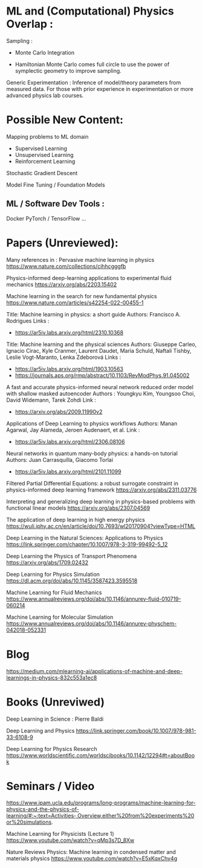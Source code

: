 ML and (Computational) Physics Overlap :
========================

Sampling : 

 * Monte Carlo Integration

 * Hamiltonian Monte Carlo comes full circle to use the power of symplectic geometry to improve sampling.

Generic Experimentation : Inference of model/theory parameters from measured data. For those with prior experience in experimentation or more advanced physics lab courses.

Possible New Content:
=======================

Mapping problems to ML domain
 - Supervised Learning
 - Unsupervised Learning
 - Reinforcement Learning

Stochastic Gradient Descent

Model Fine Tuning / Foundation Models

ML / Software Dev Tools : 
-----------------------
Docker
PyTorch / TensorFlow
...

Papers (Unreviewed): 
=======================
Many references in : Pervasive machine learning in physics
https://www.nature.com/collections/cihhcgggfb

Physics-informed deep-learning applications to experimental fluid mechanics
https://arxiv.org/abs/2203.15402

Machine learning in the search for new fundamental physics
https://www.nature.com/articles/s42254-022-00455-1

Title: Machine learning in physics: a short guide
Authors: Francisco A. Rodrigues
Links : 
 - https://ar5iv.labs.arxiv.org/html/2310.10368

Title: Machine learning and the physical sciences
Authors: Giuseppe Carleo, Ignacio Cirac, Kyle Cranmer, Laurent Daudet, Maria Schuld, Naftali Tishby, Leslie Vogt-Maranto, Lenka Zdeborová
Links : 
 - https://ar5iv.labs.arxiv.org/html/1903.10563
 - https://journals.aps.org/rmp/abstract/10.1103/RevModPhys.91.045002

A fast and accurate physics-informed neural network reduced order model with shallow masked autoencoder
Authors : Youngkyu Kim, Youngsoo Choi, David Widemann, Tarek Zohdi
Link : 
 - https://arxiv.org/abs/2009.11990v2

Applications of Deep Learning to physics workflows
Authors: Manan Agarwal, Jay Alameda, Jeroen Audenaert, et al.
Link : 
 - https://ar5iv.labs.arxiv.org/html/2306.08106

Neural networks in quantum many-body physics: a hands-on tutorial
Authors: Juan Carrasquilla, Giacomo Torlai
 - https://ar5iv.labs.arxiv.org/html/2101.11099

Filtered Partial Differential Equations: a robust surrogate constraint in physics-informed deep learning framework
https://arxiv.org/abs/2311.03776

Interpreting and generalizing deep learning in physics-based problems with functional linear models
https://arxiv.org/abs/2307.04569

The application of deep learning in high energy physics
https://wuli.iphy.ac.cn/en/article/doi/10.7693/wl20170904?viewType=HTML

Deep Learning in the Natural Sciences: Applications to Physics
https://link.springer.com/chapter/10.1007/978-3-319-99492-5_12

Deep Learning the Physics of Transport Phenomena
https://arxiv.org/abs/1709.02432

Deep Learning for Physics Simulation
https://dl.acm.org/doi/abs/10.1145/3587423.3595518

Machine Learning for Fluid Mechanics
https://www.annualreviews.org/doi/abs/10.1146/annurev-fluid-010719-060214

Machine Learning for Molecular Simulation
https://www.annualreviews.org/doi/abs/10.1146/annurev-physchem-042018-052331

Blog
====

https://medium.com/mlearning-ai/applications-of-machine-and-deep-learnings-in-physics-832c553a1ec8
 
Books (Unreviwed)
=======
Deep Learning in Science : Pierre Baldi

Deep Learning and Physics
https://link.springer.com/book/10.1007/978-981-33-6108-9

Deep Learning for Physics Research
https://www.worldscientific.com/worldscibooks/10.1142/12294#t=aboutBook

Seminars / Video
=====

https://www.ipam.ucla.edu/programs/long-programs/machine-learning-for-physics-and-the-physics-of-learning/#:~:text=Activities-,Overview,either%20from%20experiments%20or%20simulations.

Machine Learning for Physicists (Lecture 1)
https://www.youtube.com/watch?v=qMp3s7D_8Xw

Nature Reviews Physics: Machine learning in condensed matter and materials physics
https://www.youtube.com/watch?v=E5xKqxChv4g
